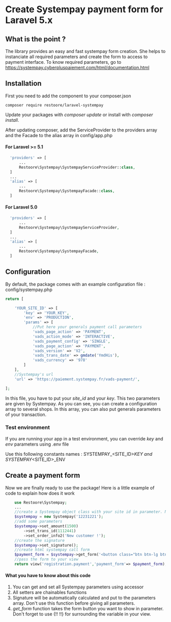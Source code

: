 # Create Systempay payment form for Laravel 5.x

## What is the point ?
The library provides an easy and fast systempay form creation. She helps to instanciate all required parameters and create the form to access to payment interface. To know required parameters, go to https://systempay.cyberpluspaiement.com/html/documentation.html

## Installation
First you need to add the component to your composer.json
```
composer require restoore/laravel-systempay
```
Update your packages with *composer update* or install with *composer install*.

After updating composer, add the ServiceProvider to the providers array and the Facade to the alias array in config/app.php
#### For Laravel >= 5.1
```php
  'providers' => [
      ...
      Restoore\Systempay\SystempayServiceProvider::class,
  ]
  ...
  'alias' => [
      ...
      Restoore\Systempay\SystempayFacade::class,
  ]
```
#### For Laravel 5.0
```php
  'providers' => [
      ...
      Restoore\Systempay\SystempayServiceProvider,
  ]
  ...
  'alias' => [
      ...
      Restoore\Systempay\SystempayFacade,
  ]
```
## Configuration
By default, the package comes with an example configuration file : config/systempay.php
```php
return [

    'YOUR_SITE_ID' => [
        'key' => 'YOUR_KEY',
        'env' => 'PRODUCTION',
        'params' => [
            //Put here your generals payment call parameters
            'vads_page_action' => 'PAYMENT',
            'vads_action_mode' => 'INTERACTIVE',
            'vads_payment_config' => 'SINGLE',
            'vads_page_action' => 'PAYMENT',
            'vads_version' => 'V2',
            'vads_trans_date' => gmdate('YmdHis'),
            'vads_currency' => '978'
        ]
    ],
    //Systempay's url
    'url' => 'https://paiement.systempay.fr/vads-payment/',

];
```
In this file, you have to put your *site_id* and your *key*. This two parameters are given by Systempay. As you can see,
you can create a configuration array to several shops. In this array, you can also put generals parameters of your transaction.

### Test environment
If you are running your app in a test environment, you can override *key* and *env* parameters using .env file

Use this following constants names : SYSTEMPAY_<SITE_ID>_KEY and SYSTEMPAY_<SITE_ID>_ENV

## Create a payment form
Now we are finally ready to use the package! Here is a little example of code to explain how does it work
```php
    use Restoore\Systempay;
    ...
    //create a Systempay object class with your site id in parameter. Note that it will automatically get your configuration in config/systempay.php
    $systempay = new Systempay('12231221');
    //add some parameters
    $systempay->set_amount(1500)
        ->set_trans_id(1112441)
        ->set_order_info2('New customer !');
    //create the signature
    $systempay->set_signature();
    //create html systempay call form
    $payment_form = $systempay->get_form('<button class="btn btn-lg btn-primary btn-payment" type="submit">Valider et payer</button>');
    //pass the form to your view
    return view('registration.payment','payment_form'=> $payment_form);
```
#### What you have to know about this code
1. You can get and set all Systempay parameters using accessor
2. All setters are chainables functions
3. Signature will be automatically calculated and put to the parameters array. Don't use this function before giving all parameters.
4. *get_form* function takes the form button you want to show in parameter. Don't forget to use {!! !!} for surrounding the variable in your view.

    